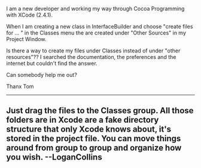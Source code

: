 
I am a new developer and working my way through Cocoa Programming with XCode (2.4.1).


When I am creating a new class in InterfaceBuilder and choose "create files for ... " in the Classes menu the are created under "Other Sources" in my Project Window.

Is there a way to create my files under Classes instead of under "other resources"?? I searched the documentation, the preferences and the internet but couldn't find the answer.

Can somebody help me out?

Thanx Tom  

----
Just drag the files to the Classes group. All those folders are in Xcode are a fake directory structure that only Xcode knows about, it's stored in the project file. You can move things around from group to group and organize how you wish. --LoganCollins
----

